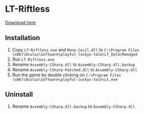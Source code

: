 # LT-Riftless

[Download here](https://github.com/mjoudrey/LT-Riftless/releases/download/1.0/LT-Riftless.zip)

## Installation
1. Copy `LT-Riftless.exe` and `Mono.Cecil.dll` to `C:\Program Files (x86)\Oculus\Software\playful-luckys-tale\LT_Data\Managed`
2. Run `LT-Riftless.exe`
3. Rename `Assembly-CSharp.dll` to `Assembly-CSharp.dll.backup`
4. Rename `Assembly-CSharp-Patched.dll` to `Assembly-CSharp.dll`
5. Run the game by double clicking on `C:\Program Files (x86)\Oculus\Software\playful-luckys-tale\Lt.exe`

## Uninstall
1. Rename `Assembly-CSharp.dll.backup` to `Assembly-CSharp.dll`
